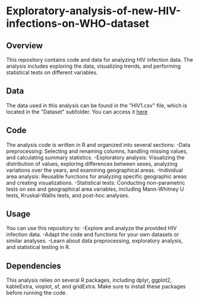 # Exploratory-analysis-of-new-HIV-infections-on-WHO-dataset
## Overview
This repository contains code and data for analyzing HIV infection data. The analysis includes exploring the data, visualizing trends, and performing statistical tests on different variables.
## Data
The data used in this analysis can be found in the "HIV1.csv" file, which is located in the "Dataset" subfolder. You can access it [here]([URL_del_link](https://www.who.int/data/gho/data/indicators/indicator-details/GHO/new-hiv-infections-(per-1000-uninfected-population))https://www.who.int/data/gho/data/indicators/indicator-details/GHO/new-hiv-infections-(per-1000-uninfected-population))
## Code 
The analysis code is written in R and organized into several sections:
  -Data preprocessing: Selecting and renaming columns, handling missing values, and calculating summary statistics.
  -Exploratory analysis: Visualizing the distribution of values, exploring differences between sexes, analyzing variations over the years, and examining geographical areas.
  -Individual area analysis: Reusable functions for analyzing specific geographic areas and creating visualizations.
  -Statistical tests: Conducting non-parametric tests on sex and geographical area variables, including Mann-Whitney U tests, Kruskal-Wallis tests, and post-hoc analyses.
## Usage
You can use this repository to:
  -Explore and analyze the provided HIV infection data.
  -Adapt the code and functions for your own datasets or similar analyses.
  -Learn about data preprocessing, exploratory analysis, and statistical testing in R.
## Dependencies
This analysis relies on several R packages, including dplyr, ggplot2, kableExtra, vioplot, sf, and gridExtra. Make sure to install these packages before running the code.

